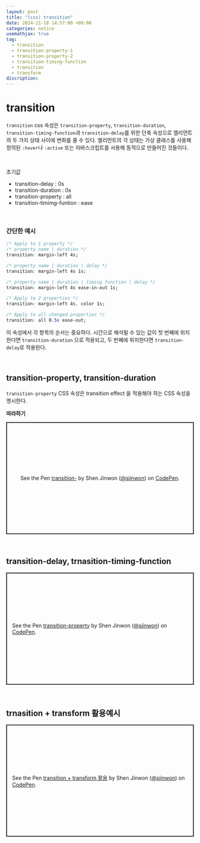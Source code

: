 ```yaml
---
layout: post
title: "(css) transition"
date: 2024-11-18 14:57:00 +09:00
categories: notice
usemathjax: true
tag:
  - transition
  - transition-property-1
  - transition-property-2
  - transition-timing-function
  - transition
  - transform
discription:
---
```


# transition

`transition` css 속성은 `transition-property`, `transition-duration`, `transition-timing-function`과 `transition-delay`를 위한 단축 속성으로 엘리먼트의 두 가지 상태 사이에 변화를 줄 수 있다. 엘리먼트의 각 상태는 가상 클래스를 사용해 정의된 `:hover`나 `:active` 또는 자바스크립트를 사용해 동적으로 만들어진 것들이다.

<br>

초기값

- transition-delay : 0s
- transition-duration : 0s
- transition-property : all
- transition-timimg-funtion : ease

<br>

### 간단한 예시

```css
/* Apply to 1 property */
/* property name | duration */
transition: margin-left 4s;

/* property name | duration | delay */
transition: margin-left 4s 1s;

/* property name | duration | timing function | delay */
transition: margin-left 4s ease-in-out 1s;

/* Apply to 2 properties */
transition: margin-left 4s, color 1s;

/* Apply to all changed properties */
transition: all 0.5s ease-out;
```

이 속성에서 각 항목의 순서는 중요하다. 시간으로 해석될 수 있는 값이 첫 번째에 위치한다면 `transition-duration` 으로 적용되고, 두 번째에 위치한다면 `transition-delay`로 적용된다.

<br>

## transition-property, transition-duration

`transition-property` CSS 속성은 transition effect 을 적용해야 하는 CSS 속성을 명시한다.

**따라하기**

<p class="codepen" data-height="300" data-default-tab="html,result" data-slug-hash="mdNYedL" data-pen-title="transition-" data-user="sjinwon" style="height: 300px; box-sizing: border-box; display: flex; align-items: center; justify-content: center; border: 2px solid; margin: 1em 0; padding: 1em;">
  <span>See the Pen <a href="https://codepen.io/sjinwon/pen/mdNYedL">
  transition-</a> by Shen Jinwon (<a href="https://codepen.io/sjinwon">@sjinwon</a>)
  on <a href="https://codepen.io">CodePen</a>.</span>
</p>
<script async src="https://cpwebassets.codepen.io/assets/embed/ei.js"></script>

<br>

## transition-delay, trnasition-timing-function

<p class="codepen" data-height="300" data-default-tab="html,result" data-slug-hash="bGXJyKm" data-pen-title="transition-property" data-user="sjinwon" style="height: 300px; box-sizing: border-box; display: flex; align-items: center; justify-content: center; border: 2px solid; margin: 1em 0; padding: 1em;">
  <span>See the Pen <a href="https://codepen.io/sjinwon/pen/bGXJyKm">
  transition-property</a> by Shen Jinwon (<a href="https://codepen.io/sjinwon">@sjinwon</a>)
  on <a href="https://codepen.io">CodePen</a>.</span>
</p>
<script async src="https://cpwebassets.codepen.io/assets/embed/ei.js"></script>

<br>

## trnasition + transform 활용예시

<p class="codepen" data-height="300" data-default-tab="html,result" data-slug-hash="xxveNMR" data-pen-title="transition + transform 활용" data-user="sjinwon" style="height: 300px; box-sizing: border-box; display: flex; align-items: center; justify-content: center; border: 2px solid; margin: 1em 0; padding: 1em;">
  <span>See the Pen <a href="https://codepen.io/sjinwon/pen/xxveNMR">
  transition + transform 활용</a> by Shen Jinwon (<a href="https://codepen.io/sjinwon">@sjinwon</a>)
  on <a href="https://codepen.io">CodePen</a>.</span>
</p>
<script async src="https://cpwebassets.codepen.io/assets/embed/ei.js"></script>

<br>

